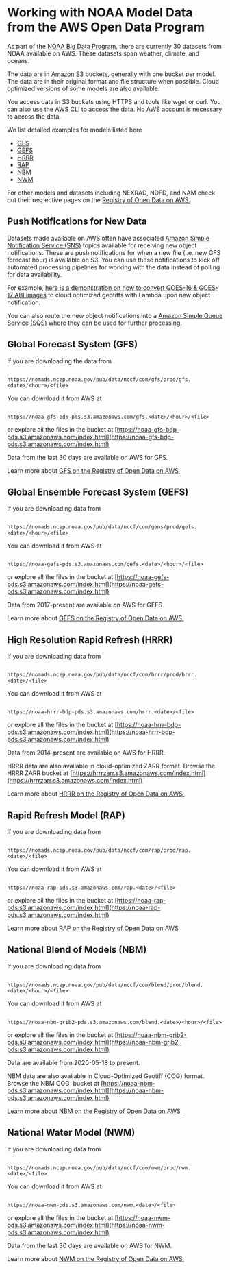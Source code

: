 # Working with NOAA Model Data from the AWS Open Data Program

As part of the [NOAA Big Data Program](https://www.noaa.gov/organization/information-technology/big-data-program), there are currently 30 datasets from NOAA available on AWS. These datasets span weather, climate, and oceans. 

The data are in [Amazon S3](https://aws.amazon.com/s3/) buckets, generally with one bucket per model. The data are in their original format and file structure when possible. Cloud optimized versions of some models are also available.

You access data in S3 buckets using HTTPS and tools like wget or curl. You can also use the [AWS CLI](https://aws.amazon.com/cli/) to access the data. No AWS account is necessary to access the data. 

We list detailed examples for models listed here

* [GFS](#global-forecast-system-gfs)
* [GEFS](#global-ensemble-forecast-system-gefs)
* [HRRR](#high-resolution-rapid-refresh-hrrr)
* [RAP](#rapid-refresh-model-rap)
* [NBM](#national-blend-of-models-nbm)
* [NWM](#national-water-model-nwm)

For other models and datasets including NEXRAD, NDFD, and NAM check out their respective pages on the [Registry of Open Data on AWS.](https://registry.opendata.aws)

## Push Notifications for New Data

Datasets made available on AWS often have associated [Amazon Simple Notification Service (SNS)](https://aws.amazon.com/sns/) topics available for receiving new object notifications. These are push notifications for when a new file (i.e. new GFS forecast hour) is available on S3\. You can use these notifications to kick off automated processing pipelines for working with the data instead of polling for data availability. 

For example, [here is a demonstration on how to convert GOES-16 & GOES-17 ABI images](https://github.com/zflamig/goes-to-cog) to cloud optimized geotiffs with Lambda upon new object notification. 

You can also route the new object notifications into a [Amazon Simple Queue Service (SQS)](https://aws.amazon.com/sqs/) where they can be used for further processing. 

## Global Forecast System (GFS)

If you are downloading the data from

```

https://nomads.ncep.noaa.gov/pub/data/nccf/com/gfs/prod/gfs.<date>/<hour>/<file>

```

You can download it from AWS at

```

https://noaa-gfs-bdp-pds.s3.amazonaws.com/gfs.<date>/<hour>/<file>

```

or explore all the files in the bucket at [https://noaa-gfs-bdp-pds.s3.amazonaws.com/index.html](https://noaa-gfs-bdp-pds.s3.amazonaws.com/index.html)

Data from the last 30 days are available on AWS for GFS.

Learn more about [GFS on the Registry of Open Data on AWS ](https://registry.opendata.aws/noaa-gfs-bdp-pds/)

## Global Ensemble Forecast System (GEFS)

If you are downloading data from

```

https://nomads.ncep.noaa.gov/pub/data/nccf/com/gens/prod/gefs.<date>/<hour>/<file>

```

You can download it from AWS at

```

https://noaa-gefs-pds.s3.amazonaws.com/gefs.<date>/<hour>/<file>

```

or explore all the files in the bucket at [https://noaa-gefs-pds.s3.amazonaws.com/index.html](https://noaa-gefs-pds.s3.amazonaws.com/index.html)

Data from 2017-present are available on AWS for GEFS.

Learn more about [GEFS on the Registry of Open Data on AWS](https://registry.opendata.aws/noaa-gefs/)[ ](https://registry.opendata.aws/noaa-hrrr-pds/)

## High Resolution Rapid Refresh (HRRR)

If you are downloading data from

```

https://nomads.ncep.noaa.gov/pub/data/nccf/com/hrrr/prod/hrrr.<date>/<file>

```

You can download it from AWS at

```

https://noaa-hrrr-bdp-pds.s3.amazonaws.com/hrrr.<date>/<file>

```

or explore all the files in the bucket at [https://noaa-hrrr-bdp-pds.s3.amazonaws.com/index.html](https://noaa-hrrr-bdp-pds.s3.amazonaws.com/index.html)

Data from 2014-present are available on AWS for HRRR.

HRRR data are also available in cloud-optimized ZARR format. Browse the HRRR ZARR bucket at [https://hrrrzarr.s3.amazonaws.com/index.html](https://hrrrzarr.s3.amazonaws.com/index.html)

Learn more about [HRRR on the Registry of Open Data on AWS ](https://registry.opendata.aws/noaa-hrrr-pds/)

## Rapid Refresh Model (RAP)

If you are downloading data from

```

https://nomads.ncep.noaa.gov/pub/data/nccf/com/rap/prod/rap.<date>/<file>

```

You can download it from AWS at

```

https://noaa-rap-pds.s3.amazonaws.com/rap.<date>/<file>

```

or explore all the files in the bucket at [https://noaa-rap-pds.s3.amazonaws.com/index.html](https://noaa-rap-pds.s3.amazonaws.com/index.html)

Learn more about [RAP on the Registry of Open Data on AWS](https://registry.opendata.aws/noaa-rap/)[ ](https://registry.opendata.aws/noaa-hrrr-pds/)

## National Blend of Models (NBM)

If you are downloading data from

```

https://nomads.ncep.noaa.gov/pub/data/nccf/com/blend/prod/blend.<date>/<hour>/<file>

```

You can download it from AWS at

```

https://noaa-nbm-grib2-pds.s3.amazonaws.com/blend.<date>/<hour>/<file>

```

or explore all the files in the bucket at [https://noaa-nbm-grib2-pds.s3.amazonaws.com/index.html](https://noaa-nbm-grib2-pds.s3.amazonaws.com/index.html)

Data are available from 2020-05-18 to present. 

NBM data are also available in Cloud-Optimized Geotiff (COG) format. Browse the NBM COG  bucket at [https://noaa-nbm-pds.s3.amazonaws.com/index.html](https://noaa-nbm-pds.s3.amazonaws.com/index.html)

Learn more about [NBM on the Registry of Open Data on AWS](https://registry.opendata.aws/noaa-nbm/)[ ](https://registry.opendata.aws/noaa-hrrr-pds/)

## National Water Model (NWM)

If you are downloading data from

```

https://nomads.ncep.noaa.gov/pub/data/nccf/com/nwm/prod/nwm.<date>/<file>

```

You can download it from AWS at

```

https://noaa-nwm-pds.s3.amazonaws.com/nwm.<date>/<file>

```

or explore all the files in the bucket at [https://noaa-nwm-pds.s3.amazonaws.com/index.html](https://noaa-nwm-pds.s3.amazonaws.com/index.html)

Data from the last 30 days are available on AWS for NWM.

Learn more about [NWM on the Registry of Open Data on AWS ](https://registry.opendata.aws/noaa-nwm-pds/)
